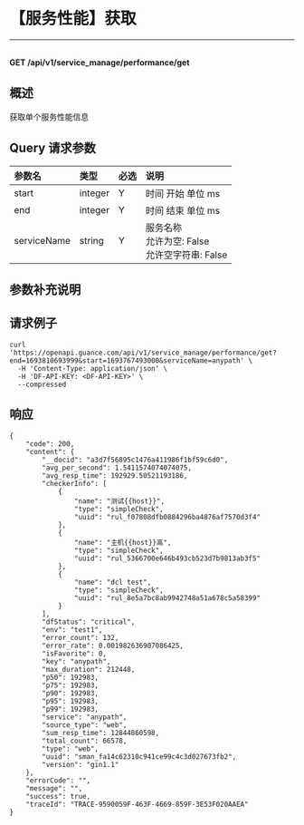 # 【服务性能】获取

---

<br />**GET /api/v1/service_manage/performance/get**

## 概述
获取单个服务性能信息




## Query 请求参数

| 参数名        | 类型     | 必选   | 说明              |
|:-----------|:-------|:-----|:----------------|
| start | integer | Y | 时间 开始 单位 ms<br> |
| end | integer | Y | 时间 结束 单位 ms<br> |
| serviceName | string | Y | 服务名称<br>允许为空: False <br>允许空字符串: False <br> |

## 参数补充说明





## 请求例子
```shell
curl 'https://openapi.guance.com/api/v1/service_manage/performance/get?end=1693810693999&start=1693767493000&serviceName=anypath' \
  -H 'Content-Type: application/json' \
  -H 'DF-API-KEY: <DF-API-KEY>' \
  --compressed
```




## 响应
```shell
{
    "code": 200,
    "content": {
        "__docid": "a3d7f56895c1476a411986f1bf59c6d0",
        "avg_per_second": 1.5411574074074075,
        "avg_resp_time": 192929.50521193186,
        "checkerInfo": [
            {
                "name": "测试{{host}}",
                "type": "simpleCheck",
                "uuid": "rul_f07808dfb0884296ba4876af7570d3f4"
            },
            {
                "name": "主机{{host}}高",
                "type": "simpleCheck",
                "uuid": "rul_5366700e646b493cb523d7b9813ab3f5"
            },
            {
                "name": "dcl test",
                "type": "simpleCheck",
                "uuid": "rul_8e5a7bc8ab9942748a51a678c5a58399"
            }
        ],
        "dfStatus": "critical",
        "env": "test1",
        "error_count": 132,
        "error_rate": 0.001982636907086425,
        "isFavorite": 0,
        "key": "anypath",
        "max_duration": 212448,
        "p50": 192983,
        "p75": 192983,
        "p90": 192983,
        "p95": 192983,
        "p99": 192983,
        "service": "anypath",
        "source_type": "web",
        "sum_resp_time": 12844860598,
        "total_count": 66578,
        "type": "web",
        "uuid": "sman_fa14c62310c941ce99c4c3d027673fb2",
        "version": "gin1.1"
    },
    "errorCode": "",
    "message": "",
    "success": true,
    "traceId": "TRACE-9590059F-463F-4669-859F-3E53F020AAEA"
} 
```




